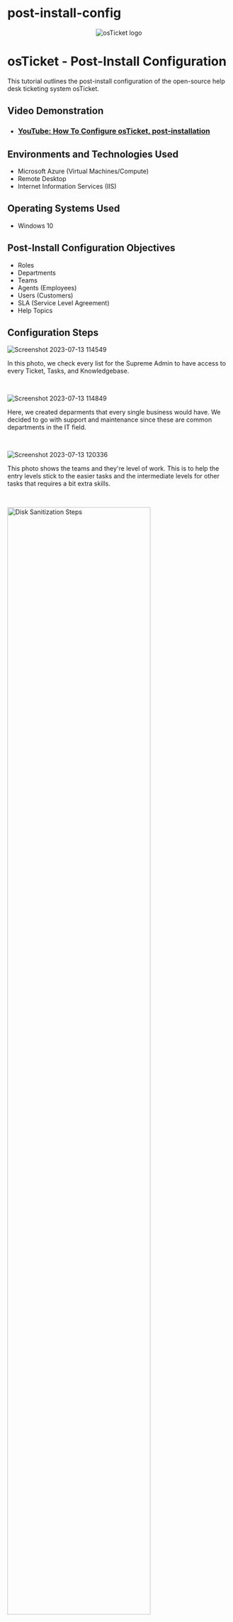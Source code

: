 # post-install-config
<p align="center">
<img src="https://i.imgur.com/Clzj7Xs.png" alt="osTicket logo"/>
</p>

<h1>osTicket - Post-Install Configuration</h1>
This tutorial outlines the post-install configuration of the open-source help desk ticketing system osTicket.<br />


<h2>Video Demonstration</h2>

- ### [YouTube: How To Configure osTicket, post-installation](https://www.youtube.com)

<h2>Environments and Technologies Used</h2>

- Microsoft Azure (Virtual Machines/Compute)
- Remote Desktop
- Internet Information Services (IIS)

<h2>Operating Systems Used </h2>

- Windows 10</b>

<h2>Post-Install Configuration Objectives</h2>

- Roles
- Departments
- Teams
- Agents (Employees)
- Users (Customers)
- SLA (Service Level Agreement)
- Help Topics

<h2>Configuration Steps</h2>

<p>
  
![Screenshot 2023-07-13 114549](https://github.com/trentree/post-install-config/assets/129711900/3791429a-835f-4f5c-a28c-797bae65261e)

</p>
<p>
In this photo, we check every list for the Supreme Admin to have access to every Ticket, Tasks, and Knowledgebase.
</p>
<br />

<p>
  
![Screenshot 2023-07-13 114849](https://github.com/trentree/post-install-config/assets/129711900/7f83e985-8635-4bf0-ab58-90808ba34d3e)

</p>
<p>
Here, we created deparments that every single business would have. We decided to go with support and maintenance since these are common departments in the IT field.
</p>
<br />

<p>
  
![Screenshot 2023-07-13 120336](https://github.com/trentree/post-install-config/assets/129711900/422d42de-35b4-48db-be1f-b423780567b8)

</p>
<p>
This photo shows the teams and they're level of work. This is to help the entry levels stick to the easier tasks and the intermediate levels for other tasks that requires a bit extra skills. 
</p>
<br />

<p>
<img src="https://i.imgur.com/DJmEXEB.png" height="80%" width="80%" alt="Disk Sanitization Steps"/>
</p>
<p>
Employees will have their own sub category. This shows any tickets that Employees have created.
</p>
<br />

<p>
  
![Screenshot 2023-07-13 120744](https://github.com/trentree/post-install-config/assets/129711900/098582fb-e0f8-4460-a519-e1f3a8b1ca85)

</p>
<p>
Similar to the Employees tab. Customers will have their own sub category. This shows any tickets that customers have created.
</p>
<br />

<p>
  
![Screenshot 2023-07-13 121049](https://github.com/trentree/post-install-config/assets/129711900/643c94f2-0167-499c-85bc-a65d949edb0b)

</p>
<p>
Service Level Agreements a.k.a (SLA) are very important for the company to keep it neat so you or others can know what ticket must be taken care of first if there is multiple.
</p>
<br />

<p>
  
![Screenshot 2023-07-13 121509](https://github.com/trentree/post-install-config/assets/129711900/1a5faeaa-6957-4c4e-9846-4a9c0f0b4e80)

</p>
<p>
Finally, this tab is basically the timeline of osTicket. here shows the priority of the tasks, what department/team  it was assigned to, its status and so on. It is important to come by this tab every chance you get.
</p>
<br />
